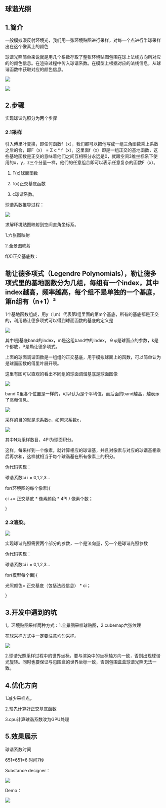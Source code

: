 球谐光照
--------

1.简介
------

一般模拟漫反射环境光，我们用一张环境贴图进行采样，对每一个点进行半球采样出在这个像素上的颜色

球谐光照简单来说就是用几个系数存取了整张环境贴图包围在球上法线方向所对应的的颜色信息。在渲染过程中传入球谐系数。在模型上根据对应的法线信息，从球谐函数中获取对应的颜色信息。

![](../img/d8c0668fe73c90d7f6a813b8bb90921c.jpg)

![](../img/9c5c3457fb3b56c5cb614383581da786.jpg)

2.步骤
------

实现球谐光照分为两个步骤

### 2.1采样

引入傅里叶变换，即任何函数f（x），我们都可以把他写成一组三角函数乘上系数之后的合，即F（x）
= Σ c \*
f（x），这里面f（x）即是一组正交的基地函数，这些基地函数是正交的意味着他们之间互相积分永远是0，就跟空间3维坐标系下使用的x，y，z三个分量一样，他们的任意组合即可以表示任意复杂的函数F（x）。

1.  F(x)球面函数

2.  f(x)正交基底函数

3.  c球谐系数。

球谐系数推导过程：

![](../img/fe5fb388c7846fd1d6b624f696c777e7.jpg)

求解环境贴图映射到空间直角坐标系。

1.六张图映射

2.全景图映射

f(X)正交基底数：

勒让德多项式（Legendre
Polynomials），勒让德多项式里的基地函数分为几组，每组有一个index，其中index越高，频率越高，每个组不是单独的一个基底，第n组有（n+1）²
-
1个基地函数组成，用y（l,m）代表第l组里面的第m个基底，所有的基底都是正交的，利用勒让德多项式可以得到球面函数的基底的定义是

![](../img/9a46b2b6f4ce0a662ac9747f5bc69b5b.jpg)

其中l是基底band的index，m是这组band中的index， θ
φ是球面点的参数，k是个都放，P是勒让德多项式。

上面的球面调谐函数是一组组的正交基底，用于模拟球面上的函数，可以简单认为是球面函数的傅里叶展开项。

这里有图可以直观的看出不同组的球面调谐基底是球面图像

![](../img/92c79d3c45ccbd8bf2b4a06b17b78e07.jpg)

band
0里各个位置是一样的，可以认为是个平均值，而后面的band越高，越表示了高频信息。

![](../img/2ca2dfd6d0665b9e11bfb2bfdd23fb99.jpg)

采样的目的就是求系数c，如何求系数c，

![](../img/4f875035149e5ba61f9ce6c9994143d1.jpg)

其中N为采样数目，4PI为球面积分。

这样，每采样到一个像素，就计算相应的球谐基，并且对像素与对应的球谐基相乘后再求和，这样就相当于每个球谐基在所有像素上的积分。

伪代码实现：

球谐系数ci i = 0,1,2,3…

for(环境图的每个像素){

ci += 正交基底 \* 像素颜色 \* 4PI / 像素个数；

}

### 2.3渲染。

![](../img/bd1728aabf11e6911557766c915d41b7.jpg)

实现球谐光照需要两个部分的参数，一个是法向量，另一个是球谐光照参数

伪代码实现：

球谐系数ci i = 0,1,2,3…

for(模型每个面){

光照颜色= 正交基底（包括法线信息） \* ci；

}

3.开发中遇到的坑
----------------

1，环境贴图采样两种方式：1.全景图采样球贴图，2.cubemap六张纹理

在球采样方式中一定要注意均匀采样。

![](../img/0abd5da2f4a68bea7cce8cbfa42f4332.jpg)

2.球谐光照采样过程中的世界坐标，要与渲染中的坐标轴方向一致，否则出现球谐光旋转。同时也要保证与包围盒的世界坐标一致，否则包围盒盒球谐光照无法一致。

4.优化方向
----------

1.减少采样点。

2.预先计算好正交基底函数

3.cpu计算球谐系数改为GPU处理

5.效果展示
----------

球谐系数时间

651\*651\*6 时间7秒

Substance designer：

![](../img/2ba185204f8491c3b62690bd1abd0614.jpg)

Demo：

![](../img/b3fb0ffa27d5a40113e11e6ad999033e.jpg)

